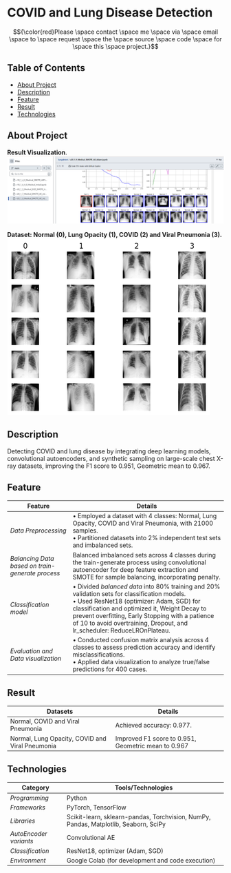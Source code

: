 # COVID and Lung Disease Detection


<!-- <span style="color: red;">Please contact me via email to request the source code for this project.</span> -->
$${\color{red}Please \space contact \space me \space via \space email \space to \space request \space the \space source \space code \space for \space this \space project.}$$

## Table of Contents

- [About Project](#about-project)
- [Description](#description)
- [Feature](#feature)
- [Result](#result)
- [Technologies](#technologies)

## About Project

**Result Visualization**.
![alt text](assets/source.png)

**Dataset: Normal (0), Lung Opacity (1), COVID (2) and Viral Pneumonia (3).**
![alt text](assets/dataset.png)

## Description
Detecting COVID and lung disease by integrating deep learning models, convolutional autoencoders, and synthetic sampling on large-scale chest X-ray datasets, improving the F1 score to 0.951, Geometric mean to 0.967.

## Feature

| Feature                               | Details     | 
|---------------------------------------|-------------|
| *Data Preprocessing*| • Employed a dataset with 4 classes: Normal, Lung Opacity, COVID and Viral Pneumonia, with 21000 samples. <br> • Partitioned datasets into 2% independent test sets and imbalanced sets.|
| *Balancing Data based on train-generate process*| Balanced imbalanced sets across 4 classes during the train-generate process using convolutional autoencoder for deep feature extraction and SMOTE for sample balancing, incorporating penalty.|
| *Classification model*| • Divided *balanced data* into 80% training and 20% validation sets for classification models. <br> • Used ResNet18 (optimizer: Adam, SGD) for classification and optimized it, Weight Decay to prevent overfitting, Early Stopping with a patience of 10 to avoid overtraining, Dropout, and lr_scheduler: ReduceLROnPlateau.| 
| *Evaluation and Data visualization*| • Conducted confusion matrix analysis across 4 classes to assess prediction accuracy and identify misclassifications. <br> • Applied data visualization to analyze true/false predictions for 400 cases.|

## Result

| Datasets                               | Details     | 
|---------------------------------------|-------------|
| Normal, COVID and Viral Pneumonia | Achieved accuracy: 0.977. |
| Normal, Lung Opacity, COVID and Viral Pneumonia | Improved F1 score to 0.951, Geometric mean to 0.967|


## Technologies

| Category                               | Tools/Technologies     | 
|---------------------------------------|-------------|
| *Programming* | Python |
| *Frameworks* | PyTorch, TensorFlow |
| *Libraries* | Scikit-learn, sklearn-pandas, Torchvision, NumPy, Pandas, Matplotlib, Seaborn, SciPy|
| *AutoEncoder variants* | Convolutional AE|
| *Classification* | ResNet18, optimizer (Adam, SGD)|
| *Environment* | Google Colab (for development and code execution) |

